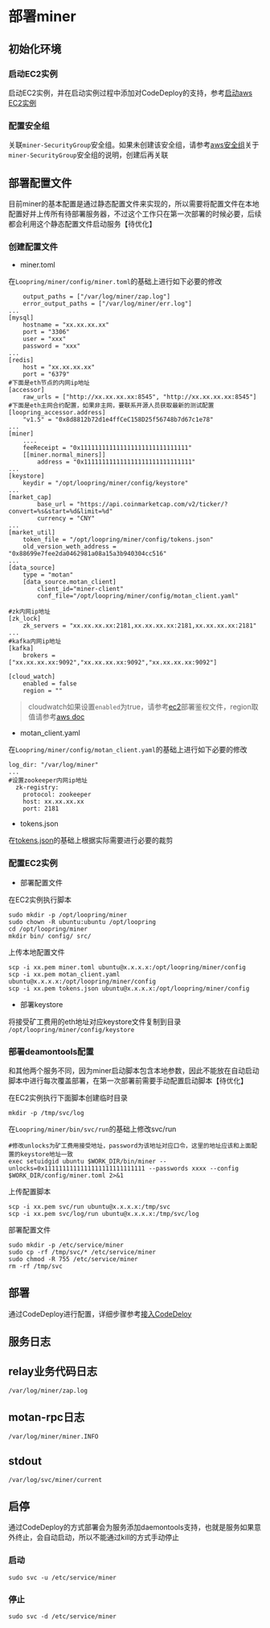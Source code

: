 # 部署miner

## 初始化环境

### 启动EC2实例
启动EC2实例，并在启动实例过程中添加对CodeDeploy的支持，参考[启动aws EC2实例](new_ec2_cn.md)

### 配置安全组
关联`miner-SecurityGroup`安全组。如果未创建该安全组，请参考[aws安全组](security_group_cn.md)关于`miner-SecurityGroup`安全组的说明，创建后再关联

## 部署配置文件

目前miner的基本配置是通过静态配置文件来实现的，所以需要将配置文件在本地配置好并上传所有待部署服务器，不过这个工作只在第一次部署的时候必要，后续都会利用这个静态配置文件启动服务【待优化】

### 创建配置文件
* miner.toml

在`Loopring/miner/config/miner.toml`的基础上进行如下必要的修改
```
    output_paths = ["/var/log/miner/zap.log"]
    error_output_paths = ["/var/log/miner/err.log"]
...
[mysql]
    hostname = "xx.xx.xx.xx"
    port = "3306"
    user = "xxx"
    password = "xxx"
...
[redis]
    host = "xx.xx.xx.xx"
    port = "6379"
#下面是eth节点的内网ip地址
[accessor]
    raw_urls = ["http://xx.xx.xx.xx:8545", "http://xx.xx.xx.xx:8545"]
#下面是eth主网合约配置，如果非主网，要联系开源人员获取最新的测试配置
[loopring_accessor.address]
    "v1.5" = "0x8d8812b72d1e4ffCeC158D25f56748b7d67c1e78"
...
[miner]
    ....
    feeReceipt = "0x111111111111111111111111111111"
    [[miner.normal_miners]]
        address = "0x111111111111111111111111111111"
...
[keystore]
    keydir = "/opt/loopring/miner/config/keystore"
...
[market_cap]
        base_url = "https://api.coinmarketcap.com/v2/ticker/?convert=%s&start=%d&limit=%d"
        currency = "CNY"
...
[market_util]
    token_file = "/opt/loopring/miner/config/tokens.json"
    old_version_weth_address = "0x88699e7fee2da0462981a08a15a3b940304cc516"
...
[data_source]
    type = "motan"
    [data_source.motan_client]
        client_id="miner-client"
        conf_file="/opt/loopring/miner/config/motan_client.yaml"

#zk内网ip地址
[zk_lock]
    zk_servers = "xx.xx.xx.xx:2181,xx.xx.xx.xx:2181,xx.xx.xx.xx:2181"
...
#kafka内网ip地址
[kafka]
    brokers = ["xx.xx.xx.xx:9092","xx.xx.xx.xx:9092","xx.xx.xx.xx:9092"]

[cloud_watch]
    enabled = false
    region = ""
```

> cloudwatch如果设置`enabled`为true，请参考[ec2](new_ec2_cn.md)部署鉴权文件，region取值请参考[aws doc](https://docs.aws.amazon.com/zh_cn/AWSEC2/latest/UserGuide/using-regions-availability-zones.html)

* motan_client.yaml

在`Loopring/miner/config/motan_client.yaml`的基础上进行如下必要的修改
```
log_dir: "/var/log/miner"
...
#设置zookeeper内网ip地址
  zk-registry:
    protocol: zookeeper
    host: xx.xx.xx.xx
    port: 2181
```
* tokens.json

在[tokens.json](tokens_main.md)的基础上根据实际需要进行必要的裁剪

### 配置EC2实例
* 部署配置文件

在EC2实例执行脚本
```
sudo mkdir -p /opt/loopring/miner
sudo chown -R ubuntu:ubuntu /opt/loopring
cd /opt/loopring/miner 
mkdir bin/ config/ src/
```
上传本地配置文件
```
scp -i xx.pem miner.toml ubuntu@x.x.x.x:/opt/loopring/miner/config
scp -i xx.pem motan_client.yaml ubuntu@x.x.x.x:/opt/loopring/miner/config
scp -i xx.pem tokens.json ubuntu@x.x.x.x:/opt/loopring/miner/config
```
* 部署keystore

将接受矿工费用的eth地址对应keystore文件复制到目录 `/opt/loopring/miner/config/keystore`

### 部署deamontools配置

和其他两个服务不同，因为miner启动脚本包含本地参数，因此不能放在自动启动脚本中进行每次覆盖部署，在第一次部署前需要手动配置启动脚本【待优化】

在EC2实例执行下面脚本创建临时目录
```
mkdir -p /tmp/svc/log
```
在`Loopring/miner/bin/svc/run`的基础上修改svc/run
```
#修改unlocks为矿工费用接受地址，password为该地址对应口令，这里的地址应该和上面配置的keystore地址一致
exec setuidgid ubuntu $WORK_DIR/bin/miner --unlocks=0x1111111111111111111111111111 --passwords xxxx --config $WORK_DIR/config/miner.toml 2>&1
```
上传配置脚本
```
scp -i xx.pem svc/run ubuntu@x.x.x.x:/tmp/svc
scp -i xx.pem svc/log/run ubuntu@x.x.x.x:/tmp/svc/log
```
部署配置文件
```
sudo mkdir -p /etc/service/miner
sudo cp -rf /tmp/svc/* /etc/service/miner
sudo chmod -R 755 /etc/service/miner
rm -rf /tmp/svc
```
## 部署
通过CodeDeploy进行配置，详细步骤参考[接入CodeDeloy](codedeploy_cn.md)

## 服务日志

## relay业务代码日志
`/var/log/miner/zap.log`

## motan-rpc日志
`/var/log/miner/miner.INFO`

## stdout
`/var/log/svc/miner/current`

## 启停
通过CodeDeploy的方式部署会为服务添加daemontools支持，也就是服务如果意外终止，会自动启动，所以不能通过kill的方式手动停止

### 启动
`sudo svc -u /etc/service/miner`

### 停止
`sudo svc -d /etc/service/miner`
